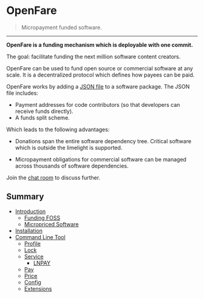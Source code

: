 # OpenFare

> Micropayment funded software.

---

**OpenFare is a funding mechanism which is deployable with one commit.**

The goal: facilitate funding the next million software content creators.

OpenFare can be used to fund open source or commercial software at any scale. It is a decentralized protocol which defines how payees can be paid.

OpenFare works by adding a [JSON file](https://openfare.dev/doc/cli/lock.html) to a software package. The JSON file includes:

* Payment addresses for code contributors (so that developers can receive funds directly).
* A funds split scheme.

Which leads to the following advantages:

* Donations span the entire software dependency tree. Critical software which is outside the limelight is supported.

* Micropayment obligations for commercial software can be managed across thousands of software dependencies.

Join the [chat room](https://matrix.to/#/#openfare:matrix.org) to discuss further.

## Summary

* [Introduction](https://openfare.dev/doc/introduction/index.html)
  * [Funding FOSS](https://openfare.dev/doc/introduction/funding_foss.html)
  * [Micropriced Software](https://openfare.dev/doc/introduction/micropriced_software.html)
* [Installation](https://openfare.dev/doc/installation.html)
* [Command Line Tool](https://openfare.dev/doc/cli/index.html)
  * [Profile](https://openfare.dev/doc/cli/profile.html)
  * [Lock](https://openfare.dev/doc/cli/lock.html)
  * [Service](https://openfare.dev/doc/cli/service/index.html)
    * [LNPAY](https://openfare.dev/doc/cli/service/lnpay.html)
  * [Pay](https://openfare.dev/doc/cli/pay.html)
  * [Price](https://openfare.dev/doc/cli/price.html)
  * [Config](https://openfare.dev/doc/cli/config.html)
  * [Extensions](https://openfare.dev/doc/cli/extensions.html)
